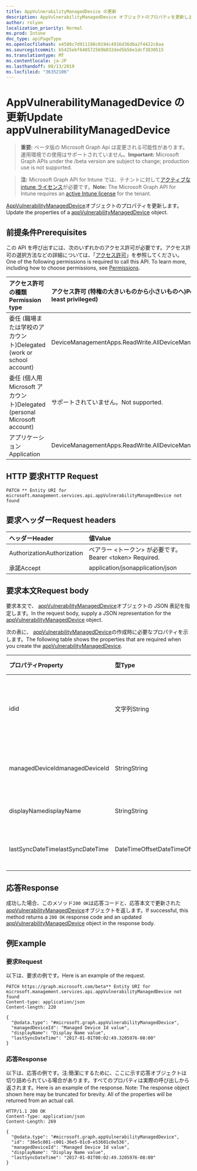 ```yaml
---
title: AppVulnerabilityManagedDevice の更新
description: AppVulnerabilityManagedDevice オブジェクトのプロパティを更新します。
author: rolyon
localization_priority: Normal
ms.prod: Intune
doc_type: apiPageType
ms.openlocfilehash: e4580c7d911198c0194c4916d36d6a2f4422c8aa
ms.sourcegitcommit: b5425ebf648572569b032ded5b56e1dcf3830515
ms.translationtype: MT
ms.contentlocale: ja-JP
ms.lasthandoff: 08/13/2019
ms.locfileid: "36352106"
---
```

# <a name="update-appvulnerabilitymanageddevice"></a><span data-ttu-id="32bc5-103">AppVulnerabilityManagedDevice の更新</span><span class="sxs-lookup"><span data-stu-id="32bc5-103">Update appVulnerabilityManagedDevice</span></span>

> <span data-ttu-id="32bc5-104">**重要:** ベータ版の Microsoft Graph Api は変更される可能性があります。運用環境での使用はサポートされていません。</span><span class="sxs-lookup"><span data-stu-id="32bc5-104">**Important:** Microsoft Graph APIs under the /beta version are subject to change; production use is not supported.</span></span>

> <span data-ttu-id="32bc5-105">**注:** Microsoft Graph API for Intune では、テナントに対して[アクティブな intune ライセンス](https://go.microsoft.com/fwlink/?linkid=839381)が必要です。</span><span class="sxs-lookup"><span data-stu-id="32bc5-105">**Note:** The Microsoft Graph API for Intune requires an [active Intune license](https://go.microsoft.com/fwlink/?linkid=839381) for the tenant.</span></span>

<span data-ttu-id="32bc5-106">[AppVulnerabilityManagedDevice](../resources/intune-partnerintegration-appvulnerabilitymanageddevice.md)オブジェクトのプロパティを更新します。</span><span class="sxs-lookup"><span data-stu-id="32bc5-106">Update the properties of a [appVulnerabilityManagedDevice](../resources/intune-partnerintegration-appvulnerabilitymanageddevice.md) object.</span></span>

## <a name="prerequisites"></a><span data-ttu-id="32bc5-107">前提条件</span><span class="sxs-lookup"><span data-stu-id="32bc5-107">Prerequisites</span></span>
<span data-ttu-id="32bc5-p101">この API を呼び出すには、次のいずれかのアクセス許可が必要です。アクセス許可の選択方法などの詳細については、「[アクセス許可](/graph/permissions-reference)」を参照してください。</span><span class="sxs-lookup"><span data-stu-id="32bc5-p101">One of the following permissions is required to call this API. To learn more, including how to choose permissions, see [Permissions](/graph/permissions-reference).</span></span>

|<span data-ttu-id="32bc5-110">アクセス許可の種類</span><span class="sxs-lookup"><span data-stu-id="32bc5-110">Permission type</span></span>|<span data-ttu-id="32bc5-111">アクセス許可 (特権の大きいものから小さいものへ)</span><span class="sxs-lookup"><span data-stu-id="32bc5-111">Permissions (from most to least privileged)</span></span>|
|:---|:---|
|<span data-ttu-id="32bc5-112">委任 (職場または学校のアカウント)</span><span class="sxs-lookup"><span data-stu-id="32bc5-112">Delegated (work or school account)</span></span>|<span data-ttu-id="32bc5-113">DeviceManagementApps.ReadWrite.All</span><span class="sxs-lookup"><span data-stu-id="32bc5-113">DeviceManagementApps.ReadWrite.All</span></span>|
|<span data-ttu-id="32bc5-114">委任 (個人用 Microsoft アカウント)</span><span class="sxs-lookup"><span data-stu-id="32bc5-114">Delegated (personal Microsoft account)</span></span>|<span data-ttu-id="32bc5-115">サポートされていません。</span><span class="sxs-lookup"><span data-stu-id="32bc5-115">Not supported.</span></span>|
|<span data-ttu-id="32bc5-116">アプリケーション</span><span class="sxs-lookup"><span data-stu-id="32bc5-116">Application</span></span>|<span data-ttu-id="32bc5-117">DeviceManagementApps.ReadWrite.All</span><span class="sxs-lookup"><span data-stu-id="32bc5-117">DeviceManagementApps.ReadWrite.All</span></span>|

## <a name="http-request"></a><span data-ttu-id="32bc5-118">HTTP 要求</span><span class="sxs-lookup"><span data-stu-id="32bc5-118">HTTP Request</span></span>
<!-- {
  "blockType": "ignored"
}
-->
``` http
PATCH ** Entity URI for microsoft.management.services.api.appVulnerabilityManagedDevice not found
```

## <a name="request-headers"></a><span data-ttu-id="32bc5-119">要求ヘッダー</span><span class="sxs-lookup"><span data-stu-id="32bc5-119">Request headers</span></span>
|<span data-ttu-id="32bc5-120">ヘッダー</span><span class="sxs-lookup"><span data-stu-id="32bc5-120">Header</span></span>|<span data-ttu-id="32bc5-121">値</span><span class="sxs-lookup"><span data-stu-id="32bc5-121">Value</span></span>|
|:---|:---|
|<span data-ttu-id="32bc5-122">Authorization</span><span class="sxs-lookup"><span data-stu-id="32bc5-122">Authorization</span></span>|<span data-ttu-id="32bc5-123">ベアラー &lt;トークン&gt; が必要です。</span><span class="sxs-lookup"><span data-stu-id="32bc5-123">Bearer &lt;token&gt; Required.</span></span>|
|<span data-ttu-id="32bc5-124">承諾</span><span class="sxs-lookup"><span data-stu-id="32bc5-124">Accept</span></span>|<span data-ttu-id="32bc5-125">application/json</span><span class="sxs-lookup"><span data-stu-id="32bc5-125">application/json</span></span>|

## <a name="request-body"></a><span data-ttu-id="32bc5-126">要求本文</span><span class="sxs-lookup"><span data-stu-id="32bc5-126">Request body</span></span>
<span data-ttu-id="32bc5-127">要求本文で、 [appVulnerabilityManagedDevice](../resources/intune-partnerintegration-appvulnerabilitymanageddevice.md)オブジェクトの JSON 表記を指定します。</span><span class="sxs-lookup"><span data-stu-id="32bc5-127">In the request body, supply a JSON representation for the [appVulnerabilityManagedDevice](../resources/intune-partnerintegration-appvulnerabilitymanageddevice.md) object.</span></span>

<span data-ttu-id="32bc5-128">次の表に、 [appVulnerabilityManagedDevice](../resources/intune-partnerintegration-appvulnerabilitymanageddevice.md)の作成時に必要なプロパティを示します。</span><span class="sxs-lookup"><span data-stu-id="32bc5-128">The following table shows the properties that are required when you create the [appVulnerabilityManagedDevice](../resources/intune-partnerintegration-appvulnerabilitymanageddevice.md).</span></span>

|<span data-ttu-id="32bc5-129">プロパティ</span><span class="sxs-lookup"><span data-stu-id="32bc5-129">Property</span></span>|<span data-ttu-id="32bc5-130">型</span><span class="sxs-lookup"><span data-stu-id="32bc5-130">Type</span></span>|<span data-ttu-id="32bc5-131">説明</span><span class="sxs-lookup"><span data-stu-id="32bc5-131">Description</span></span>|
|:---|:---|:---|
|<span data-ttu-id="32bc5-132">id</span><span class="sxs-lookup"><span data-stu-id="32bc5-132">id</span></span>|<span data-ttu-id="32bc5-133">文字列</span><span class="sxs-lookup"><span data-stu-id="32bc5-133">String</span></span>|<span data-ttu-id="32bc5-134">エンティティキー、および AAD デバイス ID。</span><span class="sxs-lookup"><span data-stu-id="32bc5-134">The entity key, and AAD device ID.</span></span>|
|<span data-ttu-id="32bc5-135">managedDeviceId</span><span class="sxs-lookup"><span data-stu-id="32bc5-135">managedDeviceId</span></span>|<span data-ttu-id="32bc5-136">String</span><span class="sxs-lookup"><span data-stu-id="32bc5-136">String</span></span>|<span data-ttu-id="32bc5-137">Intune 管理デバイス ID。</span><span class="sxs-lookup"><span data-stu-id="32bc5-137">The Intune managed device ID.</span></span>|
|<span data-ttu-id="32bc5-138">displayName</span><span class="sxs-lookup"><span data-stu-id="32bc5-138">displayName</span></span>|<span data-ttu-id="32bc5-139">String</span><span class="sxs-lookup"><span data-stu-id="32bc5-139">String</span></span>|<span data-ttu-id="32bc5-140">デバイス名。</span><span class="sxs-lookup"><span data-stu-id="32bc5-140">The device name.</span></span>|
|<span data-ttu-id="32bc5-141">lastSyncDateTime</span><span class="sxs-lookup"><span data-stu-id="32bc5-141">lastSyncDateTime</span></span>|<span data-ttu-id="32bc5-142">DateTimeOffset</span><span class="sxs-lookup"><span data-stu-id="32bc5-142">DateTimeOffset</span></span>|<span data-ttu-id="32bc5-143">作成日を指定します。</span><span class="sxs-lookup"><span data-stu-id="32bc5-143">The created date.</span></span>|



## <a name="response"></a><span data-ttu-id="32bc5-144">応答</span><span class="sxs-lookup"><span data-stu-id="32bc5-144">Response</span></span>
<span data-ttu-id="32bc5-145">成功した場合、このメソッド`200 OK`は応答コードと、応答本文で更新された[appVulnerabilityManagedDevice](../resources/intune-partnerintegration-appvulnerabilitymanageddevice.md)オブジェクトを返します。</span><span class="sxs-lookup"><span data-stu-id="32bc5-145">If successful, this method returns a `200 OK` response code and an updated [appVulnerabilityManagedDevice](../resources/intune-partnerintegration-appvulnerabilitymanageddevice.md) object in the response body.</span></span>

## <a name="example"></a><span data-ttu-id="32bc5-146">例</span><span class="sxs-lookup"><span data-stu-id="32bc5-146">Example</span></span>

### <a name="request"></a><span data-ttu-id="32bc5-147">要求</span><span class="sxs-lookup"><span data-stu-id="32bc5-147">Request</span></span>
<span data-ttu-id="32bc5-148">以下は、要求の例です。</span><span class="sxs-lookup"><span data-stu-id="32bc5-148">Here is an example of the request.</span></span>
``` http
PATCH https://graph.microsoft.com/beta** Entity URI for microsoft.management.services.api.appVulnerabilityManagedDevice not found
Content-type: application/json
Content-length: 220

{
  "@odata.type": "#microsoft.graph.appVulnerabilityManagedDevice",
  "managedDeviceId": "Managed Device Id value",
  "displayName": "Display Name value",
  "lastSyncDateTime": "2017-01-01T00:02:49.3205976-08:00"
}
```

### <a name="response"></a><span data-ttu-id="32bc5-149">応答</span><span class="sxs-lookup"><span data-stu-id="32bc5-149">Response</span></span>
<span data-ttu-id="32bc5-p102">以下は、応答の例です。注:簡潔にするために、ここに示す応答オブジェクトは切り詰められている場合があります。すべてのプロパティは実際の呼び出しから返されます。</span><span class="sxs-lookup"><span data-stu-id="32bc5-p102">Here is an example of the response. Note: The response object shown here may be truncated for brevity. All of the properties will be returned from an actual call.</span></span>
``` http
HTTP/1.1 200 OK
Content-Type: application/json
Content-Length: 269

{
  "@odata.type": "#microsoft.graph.appVulnerabilityManagedDevice",
  "id": "36e5c001-c001-36e5-01c0-e53601c0e536",
  "managedDeviceId": "Managed Device Id value",
  "displayName": "Display Name value",
  "lastSyncDateTime": "2017-01-01T00:02:49.3205976-08:00"
}
```






